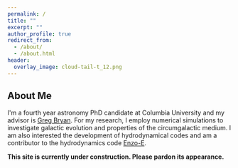 ```yaml
---
permalink: /
title: ""
excerpt: ""
author_profile: true
redirect_from: 
  - /about/
  - /about.html
header:
  overlay_image: cloud-tail-t_12.png
---
```


## About Me

I'm a fourth year astronomy PhD candidate at Columbia University and my advisor is [Greg Bryan](https://www.astro.columbia.edu/profile?uid=gbryan).
For my research, I employ numerical simulations to investigate galactic evolution and properties of the circumgalactic medium.
I am also interested the development of hydrodynamical codes and am a contributor to the hydrodynamics code [Enzo-E](https://github.com/enzo-project/enzo-e).

__This site is currently under construction. Please pardon its appearance.__